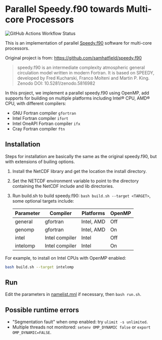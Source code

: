 # Parallel Speedy.f90 towards Multi-core Processors
![GitHub Actions Workflow Status](https://img.shields.io/github/actions/workflow/status/cheny16/FDD3260_speedy.f90/general.yml)


This is an implementation of parallel [Speedy.f90](https://github.com/samhatfield/speedy.f90) software for multi-core processors.

Original project is from: https://github.com/samhatfield/speedy.f90

> speedy.f90 is an intermediate complexity atmospheric general circulation model written in modern Fortran. It is based on SPEEDY, developed by Fred Kucharski, Franco Molteni and Martin P. King.
> Zenodo DOI: 10.5281/zenodo.5816982

In this project, we implement a parallel speedy.f90 using OpenMP, add supports for building on multiple platforms including Intel® CPU, AMD® CPU, with different compilers:
- GNU Fortran compiler `gfortran`
- Intel Fortran compiler `ifort`
- Intel OneAPI Fortran compiler `ifx`
- Cray Fortran compiler `ftn`

## Installation
Steps for installation are basically the same as the original speedy.f90, but with extensions of builing options.
1. Install the NetCDF library and get the location the install directory.
2. Set the NETCDF environment variable to point to the directory containing the NetCDF include and lib directories.
3. Run build.sh to build speedy.f90: `bash build.sh --target <TARGET>`, some optional targets include:
   
   | Parameter | Compiler       | Platforms  | OpenMP |
   | --------- | -------------- | ---------- | ------ |
   | general   | gfortran       | Intel, AMD | Off    |
   | genomp    | gfortran       | Intel, AMD | On     |
   | intel     | Intel compiler | Intel      | Off    |
   | intelomp  | Intel compiler | Intel      | On     |
   
  For example, to install on Intel CPUs with OpenMP enabled:
  ```bash
  bash build.sh --target intelomp
  ```

## Run
Edit the parameters in [namelist.mnl](https://github.com/cheny16/FDD3260_speedy.f90/blob/main/namelist.nml) if necessary, then `bash run.sh`.

## Possible runtime errors
- "Segmentation fault" when omp enabled: try `ulimit -s unlimited`.
- Multiple threads not monitored: `setenv OMP_DYNAMIC false` or `export OMP_DYNAMIC=FALSE`.
